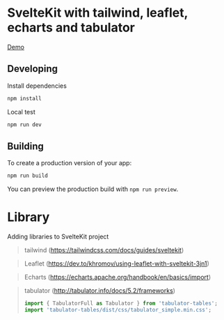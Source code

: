# SvelteKit with tailwind, leaflet, echarts and tabulator

[Demo](https://sveltekit-tailwind-leaflet-echarts-tabulator.netlify.app/)

## Developing

Install dependencies

```bash
npm install
```

Local test

```bash
npm run dev
```

## Building

To create a production version of your app:

```bash
npm run build
```

You can preview the production build with `npm run preview`.

# Library

Adding libraries to SvelteKit project

> tailwind (https://tailwindcss.com/docs/guides/sveltekit)

> Leaflet (https://dev.to/khromov/using-leaflet-with-sveltekit-3jn1)

> Echarts (https://echarts.apache.org/handbook/en/basics/import)

> tabulator (http://tabulator.info/docs/5.2/frameworks)
>
> ```js
> import { TabulatorFull as Tabulator } from 'tabulator-tables';
> import 'tabulator-tables/dist/css/tabulator_simple.min.css';
> ```
